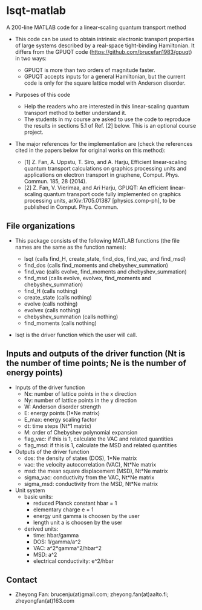# lsqt-matlab
A 200-line MATLAB code for a linear-scaling quantum transport method

* This code can be used to obtain intrinsic electronic transport properties of large systems described by a real-space tight-binding Hamiltonian. It differs from the GPUQT code (https://github.com/brucefan1983/gpuqt) in two ways:
    * GPUQT is more than two orders of magnitude faster.
    * GPUQT accepts inputs for a general Hamiltonian, but the current code is only for 
the square lattice model with Anderson disorder.

* Purposes of this code
    * Help the readers who are interested in this linear-scaling quantum transport method to better understand it. 
    * The students in my course are asked to use the code to reproduce the results in sections 5.1 of Ref. [2] below. 
This is an optional course project.

* The major references for the implementation are (check the references cited in the papers below for original works on this method):
    * [1] Z. Fan, A. Uppstu, T. Siro, and A. Harju, Efficient linear-scaling quantum transport calculations on graphics processing units and applications on electron transport in graphene, Comput. Phys. Commun. 185, 28 (2014).
    * [2] Z. Fan, V. Vierimaa, and Ari Harju, GPUQT: An efficient linear-scaling quantum transport code fully implemented on graphics processing units, arXiv:1705.01387 [physics.comp-ph], to be published in Comput. Phys. Commun.

## File organizations

* This package consists of the following MATLAB functions (the file names are the same as the function names):
    * lsqt (calls find_H, create_state, find_dos, find_vac, and find_msd)            
    * find_dos (calls find_moments and chebyshev_summation)                  
    * find_vac (calls evolve, find_moments and chebyshev_summation)              
    * find_msd (calls evolve, evolvex, find_moments and chebyshev_summation)           
    * find_H (calls nothing)
    * create_state (calls nothing)
    * evolve (calls nothing)     
    * evolvex (calls nothing)
    * chebyshev_summation (calls nothing)
    * find_moments (calls nothing)

* lsqt is the driver function which the user will call.

## Inputs and outputs of the driver function (Nt is the number of time points; Ne is the number of energy points)
* Inputs of the driver function 
    * Nx: number of lattice points in the x direction
    * Ny: number of lattice points in the y direction
    * W: Anderson disorder strength
    * E: energy points (1*Ne matrix)
    * E_max: energy scaling factor
    * dt: time steps (Nt*1 matrix)
    * M: order of Chebyshev polynomial expansion
    * flag_vac: if this is 1, calculate the VAC and related quantities
    * flag_msd: if this is 1, calculate the MSD and related quantities
* Outputs of the driver function 
    * dos: the density of states (DOS), 1*Ne matrix
    * vac: the velocity autocorrelation (VAC), Nt*Ne matrix
    * msd: the mean square displacement (MSD), Nt*Ne matrix
    * sigma_vac: conductivity from the VAC, Nt*Ne matrix
    * sigma_msd: conductivity from the MSD, Nt*Ne matrix
* Unit system
    * basic units:
        * reduced Planck constant hbar = 1
        * elementary charge e = 1
        * energy unit gamma is choosen by the user
        * length unit a is choosen by the user
    * derived units:
        * time: hbar/gamma
        * DOS: 1/gamma/a^2
        * VAC: a^2*gamma^2/hbar^2
        * MSD: a^2
        * electrical conductivity: e^2/hbar

## Contact

* Zheyong Fan: brucenju(at)gmail.com; zheyong.fan(at)aalto.fi; zheyongfan(at)163.com

